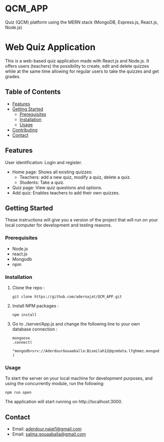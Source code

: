 # QCM_APP
Quiz (QCM) platform using the MERN stack (MongoDB, Express.js, React.js, Node.js)
# Web Quiz Application
This is a web-based quiz application made with React.js and Node.js. It offers users (teachers) the possibility to create, edit and delete quizzes while at the same time allowing for regular users to take the quizzes and get grades.

## Table of Contents

- [Features](#features)
- [Getting Started](#getting-started)
  - [Prerequisites](#prerequisites)
  - [Installation](#installation)
  - [Usage](#usage)
- [Contributing](#contributing)
- [Contact](#contact)

## Features

User identification: Login and register.
- Home page: Shows all existing quizzes:
  - Teachers: add a new quiz, modify a quiz, delete a quiz.
  - Students: Take a quiz.
- Quiz page: View quiz questions and options.
- Add quiz: Enables teachers to add their own quizzes.

## Getting Started

These instructions will give you a version of the project that will run on your local computer for development and testing reasons.

### Prerequisites

- Node.js
- react.js
- Mongodb
- npm

### Installation

1. Clone the repo :

   ```
   git clone https://github.com/adernajat/QCM_APP.git
   ```

2. Install NPM packages :

   ```
   npm install
   ```

3. Go to ./server/App.js and change the following line to your own database connection :

   ```
   mongoose
   .connect(
      "mongodb+srv://AderdourGouaaballa:Bismilah12@qcmdata.lfghmmz.mongodb.net/"
   )
   ```

### Usage

To start the server on your local machine for development purposes, and using the concurrently module, run the following:

```
npm run open
```

The application will start running on http://localhost:3000.


## Contact

- Email: aderdour.najat1@gmail.com
- Email: salma.gouaaballa@gmail.com
